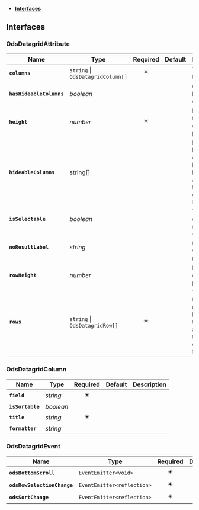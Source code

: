 * [**Interfaces**](#interfaces)

## Interfaces

### OdsDatagridAttribute
|Name | Type | Required | Default | Description|
|---|---|:---:|---|---|
|**`columns`** | `string` \| `OdsDatagridColumn[]` | ✴️ |  | The list of the column|
|**`hasHideableColumns`** | _boolean_ |  |  | Can you hide columns|
|**`height`** | _number_ | ✴️ |  | Height of the datagrid, in pixel|
|**`hideableColumns`** | string[] |  |  | List of the hide columnsThe key need to be according to the column field|
|**`isSelectable`** | _boolean_ |  |  | The rows can be selectable|
|**`noResultLabel`** | _string_ |  |  | Text when the datagrid was no rows|
|**`rowHeight`** | _number_ |  |  | Height for each row, in pixel|
|**`rows`** | `string` \| `OdsDatagridRow[]` | ✴️ |  | The list of the rowsThe key needs to be according to the column field|

### OdsDatagridColumn
|Name | Type | Required | Default | Description|
|---|---|:---:|---|---|
|**`field`** | _string_ | ✴️ |  | |
|**`isSortable`** | _boolean_ |  |  | |
|**`title`** | _string_ | ✴️ |  | |
|**`formatter`** | _string_ |  |  | |

### OdsDatagridEvent
|Name | Type | Required | Default | Description|
|---|---|:---:|---|---|
|**`odsBottomScroll`** | `EventEmitter<void>` | ✴️ |  | |
|**`odsRowSelectionChange`** | `EventEmitter<reflection>` | ✴️ |  | |
|**`odsSortChange`** | `EventEmitter<reflection>` | ✴️ |  | |